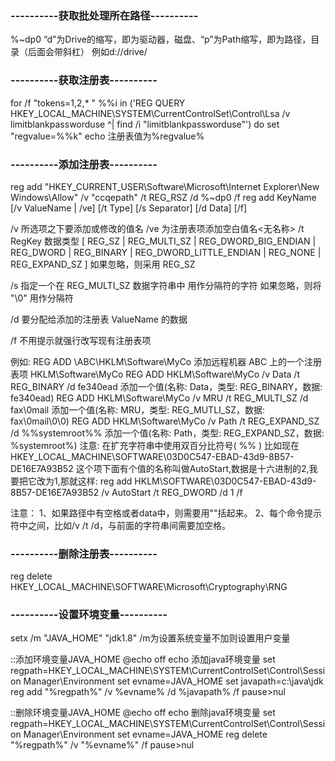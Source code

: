 ### ----------获取批处理所在路径----------
%~dp0 “d”为Drive的缩写，即为驱动器，磁盘、“p”为Path缩写，即为路径，目录（后面会带斜杠） 例如d://drive/


### ----------获取注册表----------

for /f "tokens=1,2,* " %%i in ('REG QUERY HKEY_LOCAL_MACHINE\SYSTEM\CurrentControlSet\Control\Lsa /v limitblankpassworduse ^| find /i "limitblankpassworduse"') do set "regvalue=%%k"
echo 注册表值为%regvalue%

### ----------添加注册表----------
reg add "HKEY_CURRENT_USER\Software\Microsoft\Internet Explorer\New Windows\Allow" /v "ccqepath" /t REG_RSZ /d %~dp0 /f
reg add KeyName [/v ValueName | /ve] [/t Type] [/s Separator] [/d Data] [/f]

/v 所选项之下要添加或修改的值名
/ve 为注册表项添加空白值名<无名称>
 /t RegKey 数据类型
[ REG_SZ | REG_MULTI_SZ | REG_DWORD_BIG_ENDIAN |
 REG_DWORD | REG_BINARY | REG_DWORD_LITTLE_ENDIAN |
 REG_NONE | REG_EXPAND_SZ ]
如果忽略，则采用 REG_SZ

 /s 指定一个在 REG_MULTI_SZ 数据字符串中
 用作分隔符的字符
 如果忽略，则将 "\0" 用作分隔符

/d 要分配给添加的注册表 ValueName 的数据

/f 不用提示就强行改写现有注册表项

 例如:
REG ADD \\ABC\HKLM\Software\MyCo
添加远程机器 ABC 上的一个注册表项 HKLM\Software\MyCo
 REG ADD HKLM\Software\MyCo /v Data /t REG_BINARY /d fe340ead
添加一个值(名称: Data，类型: REG_BINARY，数据: fe340ead)
 REG ADD HKLM\Software\MyCo /v MRU /t REG_MULTI_SZ /d fax\0mail
添加一个值(名称: MRU，类型: REG_MUTLI_SZ，数据: fax\0mail\0\0)
 REG ADD HKLM\Software\MyCo /v Path /t REG_EXPAND_SZ /d %%systemroot%%
添加一个值(名称: Path，类型: REG_EXPAND_SZ，数据: %systemroot%)
注意: 在扩充字符串中使用双百分比符号( %% )
比如现在
HKEY_LOCAL_MACHINE\SOFTWARE\03D0C547-EBAD-43d9-8B57-DE16E7A93B52
这个项下面有个值的名称叫做AutoStart,数据是十六进制的2,我要把它改为1,那就这样:
reg add HKLM\SOFTWARE\03D0C547-EBAD-43d9-8B57-DE16E7A93B52 /v AutoStart /t REG_DWORD /d 1 /f

注意：
1、如果路径中有空格或者data中，则需要用""括起来。
2、每个命令提示符中之间，比如/v /t /d，与前面的字符串间需要加空格。




### ----------删除注册表----------
reg delete HKEY_LOCAL_MACHINE\SOFTWARE\Microsoft\Cryptography\RNG


### ----------设置环境变量----------
setx /m "JAVA_HOME" "jdk1.8"    /m为设置系统变量不加则设置用户变量

::添加环境变量JAVA_HOME
@echo off
echo 添加java环境变量
set regpath=HKEY_LOCAL_MACHINE\SYSTEM\CurrentControlSet\Control\Session Manager\Environment
set evname=JAVA_HOME
set javapath=c:\java\jdk
reg add "%regpath%" /v %evname% /d %javapath% /f
pause>nul
 
 
::删除环境变量JAVA_HOME
@echo off
echo 删除java环境变量
set regpath=HKEY_LOCAL_MACHINE\SYSTEM\CurrentControlSet\Control\Session Manager\Environment
set evname=JAVA_HOME
reg delete "%regpath%" /v "%evname%"  /f
pause>nul